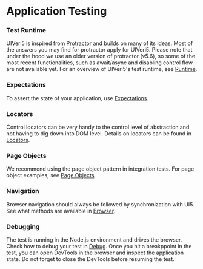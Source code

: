 # Application Testing

### Test Runtime
UIVeri5 is inspired from [Protractor](https://www.protractortest.org) and builds on many of its ideas. Most of the answers you may find for protractor apply for UIVeri5. Please note that under the hood we use an older version of protractor (v5.6), so some of the most recent functionalities, such as await/async and disabling control flow are not available yet. For an overview of UIVeri5's test runtime, see [Runtime](runtime.md).

### Expectations
To assert the state of your application, use [Expectations](expectations.md).

### Locators
Control locators can be very handy to the control lеvel of abstraction and not having to dig down into DOM level. Details on locators can be found in [Locators](locators.md).

### Page Objects
We recommend using the page object pattern in integration tests. For page object examples, see [Page Objects](pageobjects.md).

### Navigation
Browser navigation should always be followed by synchronization with UI5. See what methods are available in [Browser](browser.md).

### Debugging
The test is running in the Node.js environment and drives the browser. Check how to debug your test in [Debug](debug.md). Once you hit a breakppoint in the test, you can open DevTools in the browser and inspect the application state. Do not forget to close the DevTools before resuming the test.



